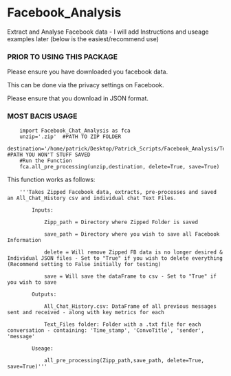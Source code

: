 # Facebook_Analysis
Extract and Analyse Facebook data - I will add Instructions and useage examples later (below is the easiest/recommend use)

### PRIOR TO USING THIS PACKAGE
Please ensure you have downloaded you facebook data.

This can be done via the privacy settings on Facebook. 

Please ensure that you download in JSON format. 

### MOST BACIS USAGE 

        import Facebook_Chat_Analysis as fca
        unzip='.zip'  #PATH TO ZIP FOLDER
        destination='/home/patrick/Desktop/Patrick_Scripts/Facebook_Analysis/Testing_Functions'  #PATH YOU WON'T STUFF SAVED 
        #Run the Function
        fca.all_pre_processing(unzip,destination, delete=True, save=True)


This function works as follows:

        '''Takes Zipped Facebook data, extracts, pre-processes and saved an All_Chat_History csv and individual chat Text Files.

            Inputs:

                Zipp_path = Directory where Zipped Folder is saved

                save_path = Directory where you wish to save all Facebook Information

                delete = Will remove Zipped FB data is no longer desired & Individual JSON files - Set to "True" if you wish to delete everything (Recommend setting to False initially for testing)

                save = Will save the dataFrame to csv - Set to "True" if you wish to save

            Outputs:

                All_Chat_History.csv: DataFrame of all previous messages sent and received - along with key metrics for each

                Text_Files folder: Folder with a .txt file for each conversation - containing: 'Time_stamp', 'ConvoTitle', 'sender', 'message'   

            Useage:

                all_pre_processing(Zipp_path,save_path, delete=True, save=True)'''

